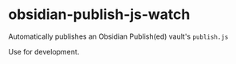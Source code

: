 # obsidian-publish-js-watch
Automatically publishes an Obsidian Publish(ed) vault's `publish.js`

Use for development.
